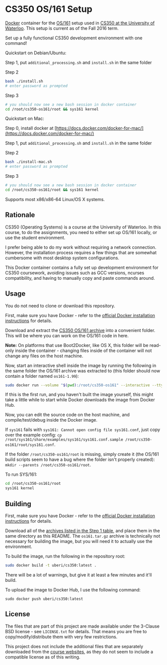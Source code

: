 CS350 OS/161 Setup
==================

[Docker](https://www.docker.com/) container for the [OS/161](http://os161.eecs.harvard.edu/) setup used in [CS350 at the University of Waterloo](https://www.student.cs.uwaterloo.ca/~cs350/). This setup is current as of the Fall 2016 term.

Set up a fully functional CS350 development environment with one command!

Quickstart on Debian/Ubuntu:

Step 1, put `additional_processing.sh` and `install.sh` in the same folder

Step 2
```bash
bash ./install.sh
# enter password as prompted
```

Step 3
```bash
# you should now see a new bash session in docker container
cd /root/cs350-os161/root && sys161 kernel
```

Quickstart on Mac:

Step 0, install docker at [https://docs.docker.com/docker-for-mac/](https://docs.docker.com/docker-for-mac/) 

Step 1, put `additional_processing.sh` and `install.sh` in the same folder

Step 2
```bash
bash ./install-mac.sh
# enter password as prompted
```

Step 3
```bash
# you should now see a new bash session in docker container
cd /root/cs350-os161/root && sys161 kernel
```

Supports most x86/x86-64 Linux/OS X systems.

Rationale
---------

CS350 (Operating Systems) is a course at the University of Waterloo. In this course, to do the assignments, you need to either set up OS/161 locally, or use the student environment.

I prefer being able to do my work without requiring a network connection. However, the installation process requires a few things that are somewhat cumbersome with most desktop system configurations.

This Docker container contains a fully set up development environment for CS350 coursework, avoiding issues such as GCC versions, ncurses compatibility, and having to manually copy and paste commands around.

Usage
-----

You do not need to clone or download this repository.

First, make sure you have Docker - refer to the [official Docker installation instructions](https://docs.docker.com/engine/installation/) for details.

Download and extract the [CS350 OS/161 archive](http://www.student.cs.uwaterloo.ca/~cs350/os161_repository/os161.tar.gz) into a convenient folder. This will be where you can work on the OS/161 code in here.

**Note:** On platforms that use Boot2Docker, like OS X, this folder will be read-only inside the container - changing files inside of the container will not change any files on the host machine.

Now, start an interactive shell inside the image by running the following in the same folder the OS/161 archive was extracted to (this folder should now contain a folder named `os161-1.99`):

```bash
sudo docker run --volume "$(pwd):/root/cs350-os161" --interactive --tty uberi/cs350:latest bash
```

If this is the first run, and you haven't built the image yourself, this might take a little while to start while Docker downloads the image from Docker Hub.

Now, you can edit the source code on the host machine, and compile/test/debug inside the Docker image.

If `sys161` fails with `sys161: Cannot open config file sys161.conf`, just copy over the example config: `cp /root/sys161/share/examples/sys161/sys161.conf.sample /root/cs350-os161/root/sys161.conf`.

If the folder `/root/cs350-os161/root` is missing, simply create it (the OS/161 build scripts seem to have a bug where the folder isn't properly created): `mkdir --parents /root/cs350-os161/root`.

To run SYS/161:

```bash
cd /root/cs350-os161/root
sys161 kernel
```

Building
--------

First, make sure you have Docker - refer to the [official Docker installation instructions](https://docs.docker.com/engine/installation/) for details.

Download all of the [archives listed in the Step 1 table](https://www.student.cs.uwaterloo.ca/~cs350/common/Install161NonCS.html), and place them in the same directory as this README. The `os161.tar.gz` archive is technically not necessary for building the image, but you will need it to actually use the environment.

To build the image, run the following in the repository root:

```bash
sudo docker build -t uberi/cs350:latest .
```

There will be a lot of warnings, but give it at least a few minutes and it'll build.

To upload the image to Docker Hub, I use the following command:

    sudo docker push uberi/cs350:latest

License
-------

The files that are part of this project are made available under the 3-Clause BSD license - see `LICENSE.txt` for details. That means you are free to copy/modify/distribute them with very few restrictions.

This project does not include the additional files that are separately downloaded from the [course websites](https://www.student.cs.uwaterloo.ca/~cs350/common/WorkingWith161.html), as they do not seem to include a compatible license as of this writing.